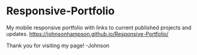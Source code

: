 # Responsive-Portfolio

My mobile responsive portfolio with links to current published projects and updates. 
https://johnsonhampson.github.io/Responsive-Portfolio/

Thank you for visiting my page!
-Johnson
